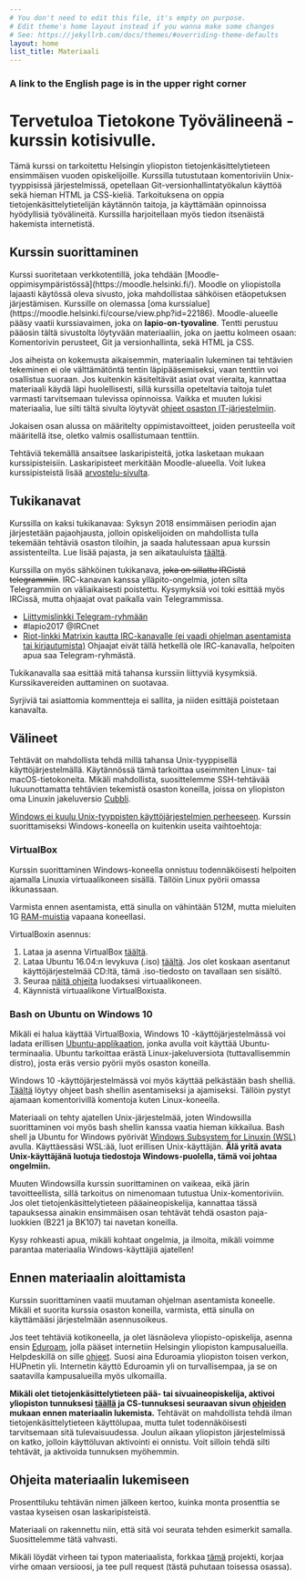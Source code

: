 ```yaml
---
# You don't need to edit this file, it's empty on purpose.
# Edit theme's home layout instead if you wanna make some changes
# See: https://jekyllrb.com/docs/themes/#overriding-theme-defaults
layout: home
list_title: Materiaali
---
```


<h3>A link to the English page is in the upper right corner</h3>

<h1 id="main-title">Tervetuloa Tietokone Työvälineenä -kurssin kotisivulle. </h1>

Tämä kurssi on tarkoitettu Helsingin yliopiston tietojenkäsittelytieteen ensimmäisen vuoden opiskelijoille. Kurssilla tutustutaan komentoriviin Unix-tyyppisissä järjestelmissä, opetellaan Git-versionhallintatyökalun käyttöä sekä hieman HTML ja CSS-kieliä. Tarkoituksena on oppia tietojenkäsittelytietelijän käytännön taitoja, ja käyttämään opinnoissa hyödyllisiä työvälineitä. Kurssilla harjoitellaan myös tiedon itsenäistä hakemista internetistä.

<h2>Kurssin suorittaminen</h2>
Kurssi suoritetaan verkkotentillä, joka tehdään [Moodle-oppimisympäristössä](https://moodle.helsinki.fi/). Moodle on yliopistolla lajaasti käytössä oleva sivusto, joka mahdollistaa sähköisen etäopetuksen järjestämisen. Kurssille on olemassa [oma kurssialue](https://moodle.helsinki.fi/course/view.php?id=22186). Moodle-alueelle pääsy vaatii kurssiavaimen, joka on <strong>lapio-on-tyovaline</strong>. Tentti perustuu pääosin tältä sivustolta löytyvään materiaaliin, joka on jaettu kolmeen osaan: Komentorivin perusteet, Git ja versionhallinta, sekä HTML ja CSS.

Jos aiheista on kokemusta aikaisemmin, materiaalin lukeminen tai tehtävien tekeminen ei ole välttämätöntä tentin läpipääsemiseksi, vaan tenttiin voi osallistua suoraan. Jos kuitenkin käsiteltävät asiat ovat vieraita, kannattaa materiaali käydä läpi huolellisesti, sillä kurssilla opeteltavia taitoja tulet varmasti tarvitsemaan tulevissa opinnoissa. Vaikka et muuten lukisi materiaalia, lue silti tältä sivulta löytyvät [ohjeet osaston IT-järjestelmiin](/osaston-jarjestelmat).

Jokaisen osan alussa on määritelty oppimistavoitteet, joiden perusteella voit määritellä itse, oletko valmis osallistumaan tenttiin.

Tehtäviä tekemällä ansaitsee laskaripisteitä, jotka lasketaan mukaan kurssipisteisiin. Laskaripisteet merkitään Moodle-alueella. Voit lukea kurssipisteistä lisää [arvostelu-sivulta](/tentti).

## Tukikanavat

Kurssilla on kaksi tukikanavaa: Syksyn 2018 ensimmäisen periodin ajan järjestetään pajaohjausta, jolloin opiskelijoiden on mahdollista tulla tekemään tehtäviä osaston tiloihin, ja saada halutessaan apua kurssin assistenteilta. Lue lisää pajasta, ja sen aikatauluista [täältä](/paja).

Kurssilla on myös sähköinen tukikanava, ~~joka on sillattu IRCistä telegrammiin~~. IRC-kanavan kanssa ylläpito-ongelmia, joten silta Telegrammiin on väliaikaisesti poistettu. Kysymyksiä voi toki esittää myös IRCissä, mutta ohjaajat ovat paikalla vain Telegrammissa.

- <a href="https://t.me/tktlapio">Liittymislinkki Telegram-ryhmään</a>
- #lapio2017 @IRCnet
- <a href="https://riot.im/app/#/room/#_ircnet_#lapio2017:irc.snt.utwente.nl">Riot-linkki Matrixin kautta IRC-kanavalle (ei vaadi ohjelman asentamista tai kirjautumista)</a> Ohjaajat eivät tällä hetkellä ole IRC-kanavalla, helpoiten apua saa Telegram-ryhmästä.

Tukikanavalla saa esittää mitä tahansa kurssiin liittyviä kysymksiä. Kurssikavereiden auttaminen on suotavaa.

Syrjiviä tai asiattomia kommentteja ei sallita, ja niiden esittäjä poistetaan kanavalta.

## Välineet

Tehtävät on mahdollista tehdä millä tahansa Unix-tyyppisellä käyttöjärjestelmällä. Käytännössä tämä tarkoittaa useimmiten Linux- tai macOS-tietokoneita. Mikäli mahdollista, suosittelemme SSH-tehtävää lukuunottamatta tehtävien tekemistä osaston koneilla, joissa on yliopiston oma Linuxin jakeluversio [Cubbli](https://helpdesk.it.helsinki.fi/ohjeet/tietokone-ja-tulostaminen/tyoasemapalvelu/yleista-cubblista).

[Windows ei kuulu Unix-tyyppisten käyttöjärjestelmien perheeseen](https://en.wikipedia.org/wiki/Unix-like). Kurssin suorittamiseksi Windows-koneella on kuitenkin useita vaihtoehtoja:

### VirtualBox

Kurssin suorittaminen Windows-koneella onnistuu todennäköisesti helpoiten ajamalla Linuxia virtuaalikoneen sisällä. Tällöin Linux pyörii omassa ikkunassaan.

Varmista ennen asentamista, että sinulla on vähintään 512M, mutta mieluiten 1G [RAM-muistia](https://www.computerhope.com/issues/ch000149.htm) vapaana koneellasi.

VirtualBoxin asennus:

1. Lataa ja asenna VirtualBox [täältä](https://www.virtualbox.org/wiki/Downloads).
2. Lataa Ubuntu 16.04:n levykuva (.iso) [täältä](http://releases.ubuntu.com/16.04/). Jos olet koskaan asentanut käyttöjärjestelmää CD:ltä, tämä .iso-tiedosto on tavallaan sen sisältö.
3. Seuraa [näitä ohjeita](http://www.psychocats.net/ubuntu/virtualbox) luodaksesi virtuaalikoneen.
4. Käynnistä virtuaalikone VirtualBoxista.

### Bash on Ubuntu on Windows 10

Mikäli ei halua käyttää VirtualBoxia, Windows 10 -käyttöjärjestelmässä voi ladata erillisen [Ubuntu-applikaation](https://www.microsoft.com/fi-fi/p/ubuntu/9nblggh4msv6?activetab=pivot%3aoverviewtab), jonka avulla voit käyttää Ubuntu-terminaalia. Ubuntu tarkoittaa erästä Linux-jakeluversiota (tuttavallisemmin distro), josta eräs versio pyörii myös osaston koneilla.

Windows 10 -käyttöjärjestelmässä voi myös käyttää pelkästään bash shelliä. [Täältä](https://www.windowscentral.com/how-install-bash-shell-command-line-windows-10) löytyy ohjeet bash shellin asentamiseksi ja ajamiseksi. Tällöin pystyt ajamaan komentorivillä komentoja kuten Linux-koneella.

Materiaali on tehty ajatellen Unix-järjestelmää, joten Windowsilla suorittaminen voi myös bash shellin kanssa vaatia hieman kikkailua. Bash shell ja Ubuntu for Windows pyörivät [Windows Subsystem for Linuxin (WSL)](https://en.wikipedia.org/wiki/Windows_Subsystem_for_Linux) avulla. Käyttäessäsi WSL:ää, luot erillisen Unix-käyttäjän. **Älä yritä avata Unix-käyttäjänä luotuja tiedostoja Windows-puolella, tämä voi johtaa ongelmiin.**

Muuten Windowsilla kurssin suorittaminen on vaikeaa, eikä järin tavoitteellista, sillä tarkoitus on nimenomaan tutustua Unix-komentoriviin. Jos olet tietojenkäsittelytieteen pääaineopiskelija, kannattaa tässä tapauksessa ainakin ensimmäisen osan tehtävät tehdä osaston paja-luokkien (B221 ja BK107) tai navetan koneilla.

Kysy rohkeasti apua, mikäli kohtaat ongelmia, ja ilmoita, mikäli voimme parantaa materiaalia Windows-käyttäjiä ajatellen!

## Ennen materiaalin aloittamista

Kurssin suorittaminen vaatii muutaman ohjelman asentamista koneelle. Mikäli et suorita kurssia osaston koneilla, varmista, että sinulla on käyttämääsi järjestelmään asennusoikeus.

Jos teet tehtäviä kotikoneella, ja olet läsnäoleva yliopisto-opiskelija, asenna ensin [Eduroam](https://www.eduroam.org/what-is-eduroam/), jolla pääset internetiin Helsingin yliopiston kampusalueilla. Helpdeskillä on sille [ohjeet](https://helpdesk.it.helsinki.fi/ohjeet/kirjautuminen-ja-yhteydet/verkkoyhteydet/eduroam-verkon-asennus-asetustiedoston-avulla). Suosi aina Eduroamia yliopiston toisen verkon, HUPnetin yli. Internetin käyttö Eduroamin yli on turvallisempaa, ja se on saatavilla kampusalueilla myös ulkomailla.

**Mikäli olet tietojenkäsittelytieteen pää- tai sivuaineopiskelija, aktivoi yliopiston tunnuksesi [täällä](https://helpdesk.it.helsinki.fi/ohjeet/kirjautuminen-ja-yhteydet/kayttajatunnus/uuden-kayttajatunnuksen-aktivointi) ja CS-tunnuksesi seuraavan sivun [ohjeiden](https://www.cs.helsinki.fi/tietotekniikka/k-ytt-luvat) mukaan ennen materiaalin lukemista.** Tehtävät on mahdollista tehdä ilman tietojenkäsittelytieteen käyttölupaa, mutta tulet todennäköisesti tarvitsemaan sitä tulevaisuudessa. Joulun aikaan yliopiston järjestelmissä on katko, jolloin käyttöluvan aktivointi ei onnistu. Voit silloin tehdä silti tehtävät, ja aktivoida tunnuksen myöhemmin. 

<h2>Ohjeita materiaalin lukemiseen</h2>

Prosenttiluku tehtävän nimen jälkeen kertoo, kuinka monta prosenttia se vastaa kyseisen osan laskaripisteistä.

Materiaali on rakennettu niin, että sitä voi seurata tehden esimerkit samalla. Suosittelemme tätä vahvasti.

Mikäli löydät virheen tai typon materiaalista, forkkaa [tämä](https://github.com/tkt-lapio/tkt-lapio.github.io) projekti, korjaa virhe omaan versioosi, ja tee pull request (tästä puhutaan toisessa osassa).
